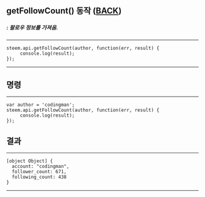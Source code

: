 ## getFollowCount() 동작 ([BACK](README.md))
##### : 팔로우 정보를 가져옴.
-----
```
steem.api.getFollowCount(author, function(err, result) {
     console.log(result);
});
```
-----
## 명령
-----
```
var author = 'codingman';
steem.api.getFollowCount(author, function(err, result) {
     console.log(result);
});
```
## 결과
-----
```
[object Object] {
  account: "codingman",
  follower_count: 671,
  following_count: 438
}
```
-----
